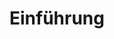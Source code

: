 ---
layout: redirect.njk
hideInSitemap: true
tags: level2
key: introduction_de
title: Einführung
redirect: /de/accessibility/introduction/about-accessibility/
parent: accessibility_de
order: 1
---